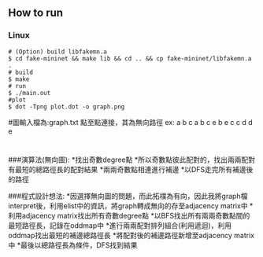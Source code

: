 ## How to run
### Linux
```
# (Option) build libfakemn.a
$ cd fake-mininet && make lib && cd .. && cp fake-mininet/libfakemn.a .
# build
$ make 
# run 
$ ./main.out
#plot
$ dot -Tpng plot.dot -o graph.png
```

#圖輸入檔為:graph.txt
點至點連接，其為無向路徑
ex:
a b
c a
b c
e b
e c
c d
d e
#


###演算法(無向圖):
*找出奇數degree點
*所以奇數點彼此配對的，找出兩兩配對有最短的總路徑長的配對結果
*兩兩奇數點相連進行補邊
*以DFS走完所有補邊後的路徑


###程式設計想法:
*因選擇無向圖的問題，而此拓樸為有向，因此我將graph檔interpret後，利用elist中的資訊，將graph轉成無向的存至adjacency matrix中
*利用adjacency matrix找出所有奇數degree點
*以BFS找出所有兩兩奇數點間的最短路徑長，記錄在oddmap中
*進行兩兩配對排列組合(利用遞迴)，利用oddmap找出最短的補邊總路徑長
*將配對後的補邊路徑新增至adjacency matrix中
*最後以總路徑長為條件，DFS找到結果
